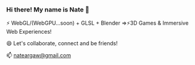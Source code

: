 ### Hi there! My name is Nate 👋

⚡ WebGL/(WebGPU...soon) + GLSL + Blender =>⚡3D Games & Immersive Web Experiences!

😄 Let's collaborate, connect and be friends!

📫 nateargaw@gmail.com

<!--
**nargaw/nargaw** is a ✨ _special_ ✨ repository because its `README.md` (this file) appears on your GitHub profile.

Here are some ideas to get you started:

- 🔭 I’m currently working on ...
- 🌱 I’m currently learning ...
- 👯 I’m looking to collaborate on ...
- 🤔 I’m looking for help with ...
- 💬 Ask me about ...
- 📫 How to reach me: ...
- 😄 Pronouns: ...
- ⚡ Fun fact: ...
-->
